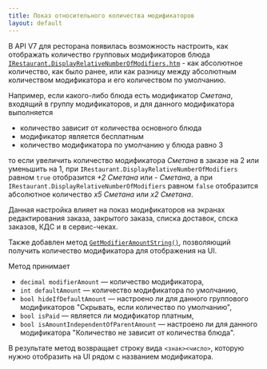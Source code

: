 ```yaml
---
title: Показ относительного количества модификаторов
layout: default
---
```


В API V7 для ресторана появилась возможность настроить, как отображать количество групповых модификаторов блюда
[`IRestaurant.DisplayRelativeNumberOfModifiers.htm`](https://iiko.github.io/front.api.sdk/v7/html/P_Resto_Front_Api_Data_Organization_IRestaurant_DisplayRelativeNumberOfModifiers.htm) - как абсолютное количество, как было ранее, или как разницу между абсолютным количеством модификатора и его количеством по умолчанию.
 
Например, если какого-либо блюда есть модификатор _Сметана_, входящий в группу модификаторов, и для данного модификатора выполняется
- количество зависит от количества основного блюда
- модификатор является бесплатным
- количество модификатора по умолчанию у блюда равно 3

то если увеличить количество модификатора _Сметана_ в заказе на 2 или уменьшить на 1, при `IRestaurant.DisplayRelativeNumberOfModifiers` равном `true` отобразится
 _+2 Сметана_ или _- Сметана_, а при `IRestaurant.DisplayRelativeNumberOfModifiers` равном `false` отобразится абсолютное количество _х5 Сметана_ или _х2 Сметана_.

Данная настройка влияет на показ модификаторов на экранах редактирования заказа, закрытого заказа, списка доставок, спска заказов, КДС и в сервис-чеках.

Также добавлен метод [`GetModifierAmountString()`](https://iiko.github.io/front.api.sdk/v7/html/M_Resto_Front_Api_IOperationService_GetModifierAmountString.htm), позволяющий получить количество модификатора для отображения на UI.

Метод принимает
 
- `decimal modifierAmount` — количество модификатора,
- `int defaultAmount` — количество модификатора по умолчанию,
- `bool hideIfDefaultAmount` — настроено ли для данного группового модификаторов "Скрывать, если количество по умолчанию",
- `bool isPaid` — является ли модификатор платным,
- `bool isAmountIndependentOfParentAmount` — настроено ли для данного модификатора "Количество не зависит от количества блюда".

В результате метод возвращает строку вида `<знак><число>`, которую нужно отобразить на UI рядом с названием модификатора.